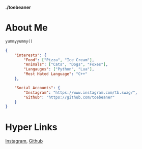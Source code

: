 **./toebeaner**
# About Me
```py
yummyyummy()
```
```json
{
    "interests": {
        "Food": ["Pizza", "Ice Cream"],
        "Animals": ["Cats", "Dogs", "Foxes"],
        "Langauges": ["Python", "Lua"],
        "Most Hated Language": "C++"
    },

    "Social Accounts": {
        "Instagram": "https://www.instagram.com/tb.swag/",
        "Github": "https://github.com/toebeaner"
    }
}
```

# Hyper Links
[Instagram](https://www.instagram.com/tb.swag/), [Github](https://github.com/toebeaner)
